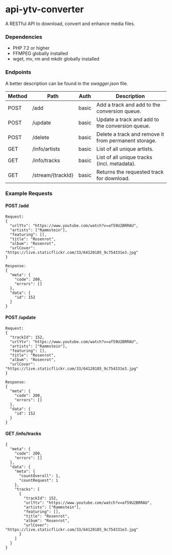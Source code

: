 # api-ytv-converter
A RESTful API to download, convert and enhance media files.
### Dependencies
 - PHP 7.2 or higher
 - FFMPEG globally installed
 - wget, mv, rm and mkdir globally installed

### Endpoints
A better description can be found in the *swagger.json* file.

| Method | Path                  | Auth           | Description                                         |
|--------|-----------------------|----------------|-----------------------------------------------------|
| POST   | /add                  | basic          | Add a track and add to the conversion queue.        |
| POST   | /update               | basic          | Update a track and add to the conversion queue.     |
| POST   | /delete               | basic          | Delete a track and remove it from permanent storage.|
| GET    | /info/artists         | basic          | List of all unique artists.                         |
| GET    | /info/tracks          | basic          | List of all unique tracks (incl. metadata).         |
| GET    | /stream/{trackId}     | basic          | Returns the requested track for download.           |

### Example Requests
#### POST /add
```
Request:
{
  "urlYtv": "https://www.youtube.com/watch?v=af59U2BRRAU",
  "artists": ["Rammstein"],
  "featuring": [],
  "title": "Rosenrot",
  "album": "Rosenrot",
  "urlCover": "https://live.staticflickr.com/33/64120185_9c754331e3.jpg"
}

Response:
{
  "meta": {
    "code": 200,
    "errors": []
  },
  "data": {
    "id": 152
  }
}
```
#### POST /update
```
Request:
{
  "trackId": 152,
  "urlYtv": "https://www.youtube.com/watch?v=af59U2BRRAU",
  "artists": ["Rammstein"],
  "featuring": [],
  "title": "Rosenrot",
  "album": "Rosenrot",
  "urlCover": "https://live.staticflickr.com/33/64120185_9c754331e3.jpg"
}

Response:
{
  "meta": {
    "code": 200,
    "errors": []
  },
  "data": {
    "id": 152
  }
}
```
#### GET /info/tracks
```
{
  "meta": {
    "code": 200,
    "errors": []
  },
  "data": {
    "meta": {
      "countOverall": 1,
      "countRequest": 1
    },
    "tracks": [
      {
        "trackId": 152,
        "urlYtv": "https://www.youtube.com/watch?v=af59U2BRRAU",
        "artists": ["Rammstein"],
        "featuring": [],
        "title": "Rosenrot",
        "album": "Rosenrot",
        "urlCover": "https://live.staticflickr.com/33/64120185_9c754331e3.jpg"
      }
    ]
  }
}
```
